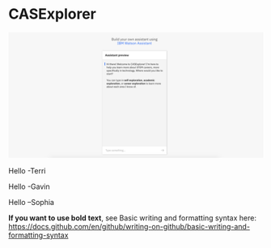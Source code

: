 # CASExplorer

![GitHub Logo](/CASExplorer.png)


Hello -Terri

Hello -Gavin

Hello –Sophia


**If you want to use bold text**, see Basic writing and formatting syntax here: https://docs.github.com/en/github/writing-on-github/basic-writing-and-formatting-syntax
